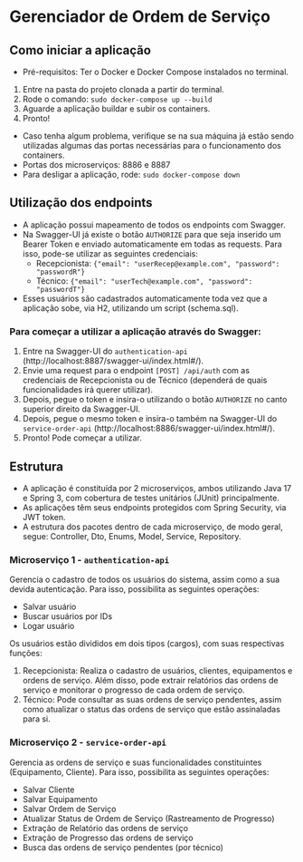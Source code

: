 # Gerenciador de Ordem de Serviço

## Como iniciar a aplicação
- Pré-requisitos: Ter o Docker e Docker Compose instalados no terminal.

1. Entre na pasta do projeto clonada a partir do terminal.
2. Rode o comando: `sudo docker-compose up --build`
3. Aguarde a aplicação buildar e subir os containers.
4. Pronto!

- Caso tenha algum problema, verifique se na sua máquina já estão sendo utilizadas algumas das portas necessárias para o funcionamento dos containers.
- Portas dos microserviços: 8886 e 8887
- Para desligar a aplicação, rode: `sudo docker-compose down`

## Utilização dos endpoints
- A aplicação possui mapeamento de todos os endpoints com Swagger.
- Na Swagger-UI já existe o botão `AUTHORIZE` para que seja inserido um Bearer Token e enviado automaticamente em todas as requests. Para isso, pode-se utilizar as seguintes credenciais:
  - Recepcionista: `{"email": "userRecep@example.com", "password": "passwordR"}`
  - Técnico: `{"email": "userTech@example.com", "password": "passwordT"}`
- Esses usuários são cadastrados automaticamente toda vez que a aplicação sobe, via H2, utilizando um script (schema.sql).

### Para começar a utilizar a aplicação através do Swagger:
1. Entre na Swagger-UI do `authentication-api` (http://localhost:8887/swagger-ui/index.html#/).
2. Envie uma request para o endpoint `[POST] /api/auth` com as credenciais de Recepcionista ou de Técnico (dependerá de quais funcionalidades irá querer utilizar).
3. Depois, pegue o token e insira-o utilizando o botão `AUTHORIZE` no canto superior direito da Swagger-UI.
4. Depois, pegue o mesmo token e insira-o também na Swagger-UI do `service-order-api` (http://localhost:8886/swagger-ui/index.html#/).
5. Pronto! Pode começar a utilizar.

## Estrutura

- A aplicação é constituída por 2 microserviços, ambos utilizando Java 17 e Spring 3, com cobertura de testes unitários (JUnit) principalmente.
- As aplicações têm seus endpoints protegidos com Spring Security, via JWT token.
- A estrutura dos pacotes dentro de cada microserviço, de modo geral, segue: Controller, Dto, Enums, Model, Service, Repository.

### Microserviço 1 - `authentication-api`
Gerencia o cadastro de todos os usuários do sistema, assim como a sua devida autenticação. Para isso, possibilita as seguintes operações:
- Salvar usuário
- Buscar usuários por IDs
- Logar usuário

Os usuários estão divididos em dois tipos (cargos), com suas respectivas funções:

1. Recepcionista: Realiza o cadastro de usuários, clientes, equipamentos e ordens de serviço. Além disso, pode extrair relatórios das ordens de serviço e monitorar o progresso de cada ordem de serviço.
2. Técnico: Pode consultar as suas ordens de serviço pendentes, assim como atualizar o status das ordens de serviço que estão assinaladas para si.

### Microserviço 2 - `service-order-api`
Gerencia as ordens de serviço e suas funcionalidades constituintes (Equipamento, Cliente). Para isso, possibilita as seguintes operações:
- Salvar Cliente
- Salvar Equipamento
- Salvar Ordem de Serviço
- Atualizar Status de Ordem de Serviço (Rastreamento de Progresso)
- Extração de Relatório das ordens de serviço
- Extração de Progresso das ordens de serviço
- Busca das ordens de serviço pendentes (por técnico)
